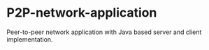 # P2P-network-application
Peer-to-peer network application with Java based server and client implementation.
